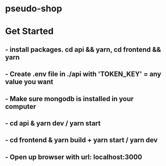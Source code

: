 # pseudo-shop

# Get Started

## - install packages. cd api && yarn, cd frontend && yarn
## - Create .env file in ./api with 'TOKEN_KEY' = any value you want
## - Make sure mongodb is installed in your computer
## - cd api & yarn dev / yarn start
## - cd frontend & yarn build + yarn start / yarn dev
## - Open up browser with url: localhost:3000
